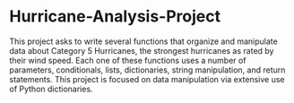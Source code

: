 # Hurricane-Analysis-Project
This project asks to write several functions that organize and manipulate data about Category 5 Hurricanes, the strongest hurricanes as rated by their wind speed. Each one of these functions uses a number of parameters, conditionals, lists, dictionaries, string manipulation, and return statements. This project is focused on data manipulation via extensive use of Python dictionaries.

